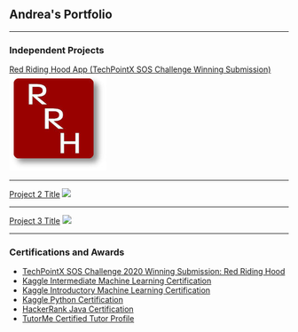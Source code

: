 ## Andrea's Portfolio

---

### Independent Projects

[Red Riding Hood App (TechPointX SOS Challenge Winning Submission)](/red_riding_hood)
<img src="images/red_riding_hood_logo.jpg?raw=true"/>

---
[Project 2 Title](/pdf/sample_presentation.pdf)
<img src="images/dummy_thumbnail.jpg?raw=true"/>

---
[Project 3 Title](http://example.com/)
<img src="images/dummy_thumbnail.jpg?raw=true"/>

---

### Certifications and Awards

- [TechPointX SOS Challenge 2020 Winning Submission: Red Riding Hood](https://devpost.com/software/red-riding-hood-2i47k3)
- [Kaggle Intermediate Machine Learning Certification](https://www.kaggle.com/learn/certification/andreawynn/intermediate-machine-learning)
- [Kaggle Introductory Machine Learning Certification](https://www.kaggle.com/learn/certification/andreawynn/intro-to-machine-learning)
- [Kaggle Python Certification](https://www.kaggle.com/learn/certification/andreawynn/python)
- [HackerRank Java Certification](https://www.hackerrank.com/certificates/8e67b1460247)
- [TutorMe Certified Tutor Profile](https://tutorme.com/tutors/264453/)


